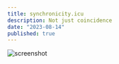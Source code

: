 ```yaml
---
title: synchronicity.icu
description: Not just coincidence
date: "2023-08-14"
published: true
---
```


![screenshot](../../images/synchronicity-icu.webp)
